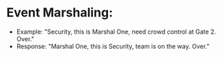 # Event Marshaling:

* Example: "Security, this is Marshal One, need crowd control at Gate 2. Over."
* Response: "Marshal One, this is Security, team is on the way. Over."
